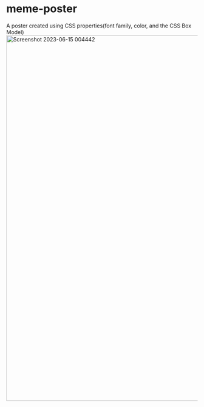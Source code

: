 # meme-poster
A poster created using CSS properties(font family, color, and the CSS Box Model)
<img width="960" alt="Screenshot 2023-06-15 004442" src="https://github.com/chriscampaigne/meme-poster/assets/105657642/e4c4d82c-244f-427b-8669-2c3edc0ebb98">
